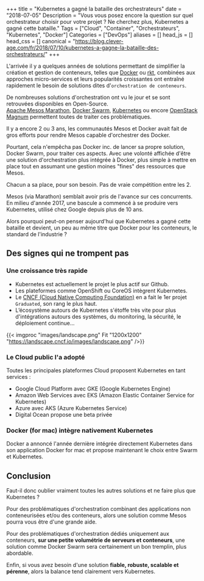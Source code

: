 +++
title = "Kubernetes a gagné la bataille des orchestrateurs"
date = "2018-07-05"
Description = "Vous vous posez encore la question sur quel orchestrateur choisir pour votre projet ? Ne cherchez plus, Kubernetes a gagné cette bataille."
Tags = ["Cloud", "Container", "Orchestrateurs", "Kubernetes", "Docker"]
Categories = ["DevOps"]
aliases = []
head_js = []
head_css = []
canonical = "https://blog.clever-age.com/fr/2018/07/10/kubernetes-a-gagne-la-bataille-des-orchestrateurs/"
+++

L'arrivée il y a quelques années de solutions permettant de simplifier la création et gestion de conteneurs, telles que [Docker](https://www.docker.com/) ou [rkt](https://coreos.com/rkt/), combinées aux approches micro-services et leurs popularités croissantes ont entraîné rapidement le besoin de solutions dites d'`orchestration de conteneurs`.

De nombreuses solutions d'orchestration ont vu le jour et se sont retrouvées disponibles en Open-Source.  
[Apache Mesos Marathon](https://mesosphere.github.io/marathon/), [Docker Swarm](https://docs.docker.com/swarm/overview/), [Kubernetes](https://kubernetes.io/) ou encore [OpenStack Magnum](https://docs.openstack.org/magnum/latest/) permettent toutes de traiter ces problématiques.

Il y a encore 2 ou 3 ans, les communautés Mesos et Docker avait fait de gros efforts pour rendre Mesos capable d'orchestrer des Docker.

Pourtant, cela n'empêcha pas Docker inc. de lancer sa propre solution, Docker Swarm, pour traiter ces aspects. Avec une volonté affichée d'être une solution d'orchestration plus intégrée à Docker, plus simple à mettre en place tout en  assumant une gestion moines "fines" des ressources que Mesos.

Chacun a sa place, pour son besoin. Pas de vraie compétition entre les 2.

Mesos (via Marathon) semblait avoir pris de l'avance sur ces concurrents. En milieu d'année 2017, une bascule a commencé à se produire vers Kubernetes, utilisé chez Google depuis plus de 10 ans.

Alors pourquoi peut-on penser aujourd'hui que Kubernetes a gagné cette bataille et devient, un peu au même titre que Docker pour les conteneurs, le standard de l'industrie ?


## Des signes qui ne trompent pas

### Une croissance très rapide

* Kubernetes est actuellement le projet le plus actif sur Github.
* Les plateformes comme OpenShift ou CoreOS intègrent Kubernetes.
* Le [CNCF (Cloud Native Computing Foundation)](https://www.cncf.io/) en a fait le 1er projet `Graduated`, son rang le plus haut.
* L’écosystème autours de Kubernetes s'étoffe très vite pour plus d'intégrations autours des systèmes, du monitoring, la sécurité, le déploiement continue...

{{< imgproc "images/landscape.png" Fit "1200x1200" "https://landscape.cncf.io/images/landscape.png" />}}

### Le Cloud public l'a adopté

Toutes les principales plateformes Cloud proposent Kubernetes en tant services :

* Google Cloud Platform avec GKE (Google Kubernetes Engine)
* Amazon Web Services avec EKS (Amazon Elastic Container Service for Kubernetes)
* Azure avec AKS (Azure Kubernetes Service)
* Digital Ocean propose une beta privée

### Docker (for mac) intègre nativement Kubernetes

Docker a annoncé l'année dernière intégrée directement Kubernetes dans son application Docker for mac et propose maintenant le choix entre Swarm et Kubernetes.


## Conclusion

Faut-il donc oublier vraiment toutes les autres solutions et ne faire plus que Kubernetes ?

Pour des problématiques d'orchestration combinant des applications non conteneurisées et/ou des conteneurs, alors une solution comme Mesos pourra vous être d'une grande aide.

Pour des problématiques d'orchestration dédiés uniquement aux conteneurs, **sur une petite volumétrie de serveurs et conteneurs**, une solution comme Docker Swarm sera certainement un bon tremplin, plus abordable.

Enfin, si vous avez besoin d'une solution **fiable, robuste, scalable et pérenne**, alors la balance tend clairement vers Kubernetes.
